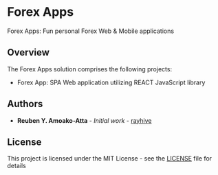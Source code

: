 # Forex Apps

Forex Apps: Fun personal Forex Web & Mobile applications

## Overview
The Forex Apps solution comprises the following projects:
* Forex App: SPA Web application utilizing REACT JavaScript library

## Authors

* **Reuben Y. Amoako-Atta** - *Initial work* - [rayhive](https://github.com/rayhive)

## License

This project is licensed under the MIT License - see the [LICENSE](LICENSE) file for details
